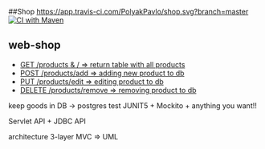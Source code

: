 ##Shop
https://app.travis-ci.com/PolyakPavlo/shop.svg?branch=master
[![CI with Maven](https://github.com/PolyakPavlo/shop/actions/workflows/products.yml/badge.svg)](https://github.com/PolyakPavlo/shop/actions/workflows/products.yml)
## web-shop
- [GET /products & / => return table with all products]()
- [POST /products/add => adding new product to db]()
- [PUT /products/edit => editing  product to db]()
- [DELETE /products/remove => removing product to db]()

keep goods in DB -> postgres
test JUNIT5 + Mockito + anything you want!!

Servlet API + JDBC API

architecture 3-layer MVC => UML